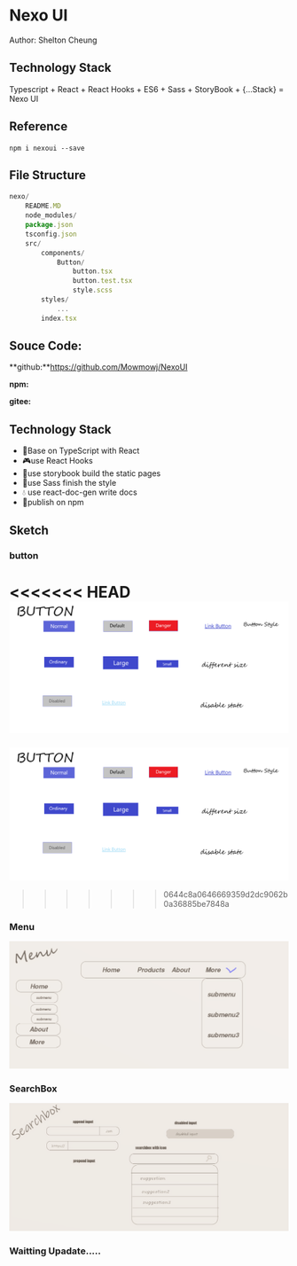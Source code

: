 # Nexo UI

Author: Shelton Cheung

## Technology Stack

Typescript	+	React    +	React Hooks   +	ES6   +	Sass   +	StoryBook	+  {...Stack}	= Nexo UI

## Reference

```
npm i nexoui --save
```

## File Structure

```js
nexo/
	README.MD
	node_modules/
	package.json
	tsconfig.json
	src/
		components/
			Button/
				button.tsx
				button.test.tsx
				style.scss
		styles/
			...
	    index.tsx
```

## Souce Code:

 **github:**https://github.com/Mowmowj/NexoUI

**npm:**

**gitee:**

## Technology Stack

- 🧠️Base on TypeScript with React
- 🎮use React Hooks
- 🍥use storybook build the static pages
- 🥗use Sass finish the style
- 💧 use react-doc-gen write docs
- 🥩publish on npm



## Sketch

### button

<<<<<<< HEAD
![button.png](https://github.com/Mowmowj/NexoUI/blob/master/sketch/Button.png)
=======
![image button sketch](https://github.com/Mowmowj/NexoUI/blob/master/sketch/Button.png)
>>>>>>> 0644c8a0646669359d2dc9062b0a36885be7848a

### Menu
![image Menu sketch](https://github.com/Mowmowj/NexoUI/blob/master/sketch/Menu.jpg)

### SearchBox
![image SearchBox sketch](https://github.com/Mowmowj/NexoUI/blob/master/sketch/SearchBox.jpg)


###  Waitting  Upadate.....
